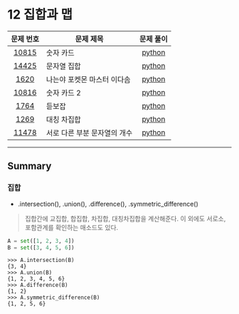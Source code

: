 # 12 집합과 맵

|문제 번호|문제 제목|문제 풀이|
|:---:|---|:---:|
[10815](https://www.acmicpc.net/problem/10815)|숫자 카드|[python](10815.py)
[14425](https://www.acmicpc.net/problem/14425)|문자열 집합|[python](14425.py)
[1620](https://www.acmicpc.net/problem/1620)|나는야 포켓몬 마스터 이다솜|[python](1620.py)
[10816](https://www.acmicpc.net/problem/10816)|숫자 카드 2|[python](10816.py)
[1764](https://www.acmicpc.net/problem/1764)|듣보잡|[python](1764.py)
[1269](https://www.acmicpc.net/problem/1269)|대칭 차집합|[python](1269.py)
[11478](https://www.acmicpc.net/problem/11478)|서로 다른 부분 문자열의 개수|[python](11478.py)

---

## Summary

### 집합

- .intersection(), .union(), .difference(), .symmetric_difference()

 > 집합간에 교집합, 합집합, 차집합, 대칭차집합을 계산해준다. 이 외에도 서로소, 포함관계를 확인하는 매소드도 있다.

```python
A = set([1, 2, 3, 4])
B = set([3, 4, 5, 6])
```
```
>>> A.intersection(B)
{3, 4}
>>> A.union(B)
{1, 2, 3, 4, 5, 6}
>>> A.difference(B)
{1, 2}
>>> A.symmetric_difference(B)
{1, 2, 5, 6}
```